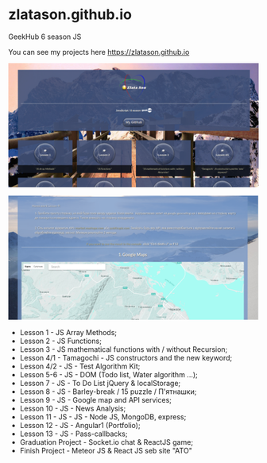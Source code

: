 # zlatason.github.io
GeekHub 6 season JS

You can see my projects here  https://zlatason.github.io

![1 screen](img/sc1.png)

![2 screen](img/sc2.png)

 * Lesson 1   - JS Array Methods;
 * Lesson 2   - JS Functions;
 * Lesson 3   - JS mathematical functions with / without Recursion;
 * Lesson 4/1 - Tamagochi - JS constructors and the new keyword;
 * Lesson 4/2 - JS - Test Algorithm Kit;
 * Lesson 5-6 - JS - DOM (Todo list, Water algorithm ...);
 * Lesson 7   - JS - To Do List  jQuery & localStorage;
 * Lesson 8   - JS - Barley-break / 15 puzzle / П'ятнашки;
 * Lesson 9   - JS - Google map and API services;
 * Lesson 10  - JS - News Analysis;
 * Lesson 11  - JS - JS - Node JS, MongoDB, express;
 * Lesson 12  - JS - Angular1 (Portfolio);
 * Lesson 13  - JS - Pass-callbacks;
 * Graduation Project  - Socket.io chat & ReactJS game;
 * Finish Project  - Meteor JS & React JS seb site "ATO"